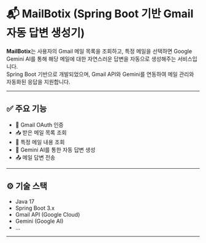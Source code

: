 # 📬 MailBotix (Spring Boot 기반 Gmail 자동 답변 생성기)

**MailBotix**는 사용자의 Gmail 메일 목록을 조회하고, 특정 메일을 선택하면 Google Gemini AI를 통해 해당 메일에 대한 자연스러운 답변을 자동으로 생성해주는 서비스입니다.  
Spring Boot 기반으로 개발되었으며, Gmail API와 Gemini를 연동하여 메일 관리와 자동화된 응답을 지원합니다.

---

## ✅ 주요 기능

- 🔐 Gmail OAuth 인증
- 📥 받은 메일 목록 조회
- 📄 특정 메일 내용 조회
- 🤖 Gemini AI를 통한 자동 답변 생성
- 📤 메일 답변 전송

---

## ⚙️ 기술 스택

- Java 17
- Spring Boot 3.x
- Gmail API (Google Cloud)
- Gemini (Google AI)
- ...
---